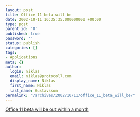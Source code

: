 ```yaml
---
layout: post
title: Office 11 beta will be
date: 2002-10-11 16:35:35.000000000 +00:00
type: post
parent_id: '0'
published: true
password: ''
status: publish
categories: []
tags:
- Applications
meta: {}
author:
  login: niklas
  email: niklas@protocol7.com
  display_name: Niklas
  first_name: Niklas
  last_name: Gustavsson
permalink: "/archives/2002/10/11/office_11_beta_will_be/"
---
```

[Office 11 beta will be out within a month](http://www.theregister.co.uk/content/4/27565.html)

